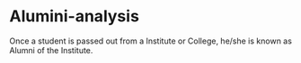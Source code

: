 # Alumini-analysis
Once a student is passed out from a Institute or College, he/she is known as Alumni of the Institute. 
